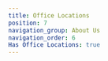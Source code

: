 ```yaml
---
title: Office Locations
position: 7
navigation_group: About Us
navigation_order: 6
Has Office Locations: true
---
```


